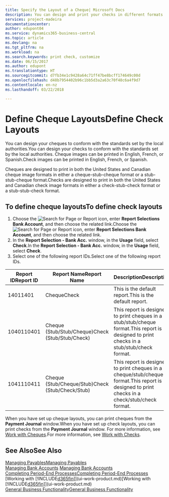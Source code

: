 ```yaml
---
title: Specify the Layout of a Cheque| Microsoft Docs
description: You can design and print your checks in different formats to conform with standards.
services: project-madeira
documentationcenter: 
author: edupont04
ms.service: dynamics365-business-central
ms.topic: article
ms.devlang: na
ms.tgt_pltfrm: na
ms.workload: na
ms.search.keywords: print check, customize
ms.date: 06/15/2017
ms.author: edupont
ms.translationtype: HT
ms.sourcegitcommit: d7fb34e1c9428a64c71ff47be8bcff174649c00d
ms.openlocfilehash: d48b7954402b96c1bb5d3a2a63c70f48c6a4f9d7
ms.contentlocale: en-nz
ms.lasthandoff: 03/22/2018

---
```

# <a name="define-check-layouts"></a><span data-ttu-id="645a0-103">Define Cheque Layouts</span><span class="sxs-lookup"><span data-stu-id="645a0-103">Define Check Layouts</span></span>
<span data-ttu-id="645a0-104">You can design your cheques to conform with the standards set by the local authorities.</span><span class="sxs-lookup"><span data-stu-id="645a0-104">You can design your checks to conform with the standards set by the local authorities.</span></span> <span data-ttu-id="645a0-105">Cheque images can be printed in English, French, or Spanish.</span><span class="sxs-lookup"><span data-stu-id="645a0-105">Check images can be printed in English, French, or Spanish.</span></span>

<span data-ttu-id="645a0-106">Cheques are designed to print in both the United States and Canadian cheque image formats in either a cheque-stub-cheque format or a stub-stub-cheque format.</span><span class="sxs-lookup"><span data-stu-id="645a0-106">Checks are designed to print in both the United States and Canadian check image formats in either a check-stub-check format or a stub-stub-check format.</span></span>

## <a name="to-define-check-layouts"></a><span data-ttu-id="645a0-107">To define cheque layouts</span><span class="sxs-lookup"><span data-stu-id="645a0-107">To define check layouts</span></span>
1. <span data-ttu-id="645a0-108">Choose the ![Search for Page or Report](media/ui-search/search_small.png "Search for Page or Report icon") icon, enter **Report Selections Bank Account**, and then choose the related link.</span><span class="sxs-lookup"><span data-stu-id="645a0-108">Choose the ![Search for Page or Report](media/ui-search/search_small.png "Search for Page or Report icon") icon, enter **Report Selections Bank Account**, and then choose the related link.</span></span>
2. <span data-ttu-id="645a0-109">In the **Report Selection - Bank Acc.** window, in the **Usage** field, select **Check**.</span><span class="sxs-lookup"><span data-stu-id="645a0-109">In the **Report Selection - Bank Acc.** window, in the **Usage** field, select **Check**.</span></span>
3. <span data-ttu-id="645a0-110">Select one of the following report IDs.</span><span class="sxs-lookup"><span data-stu-id="645a0-110">Select one of the following report IDs.</span></span>

| <span data-ttu-id="645a0-111">Report ID</span><span class="sxs-lookup"><span data-stu-id="645a0-111">Report ID</span></span> | <span data-ttu-id="645a0-112">Report Name</span><span class="sxs-lookup"><span data-stu-id="645a0-112">Report Name</span></span> | <span data-ttu-id="645a0-113">Description</span><span class="sxs-lookup"><span data-stu-id="645a0-113">Description</span></span> |
| --- | --- | --- |
| <span data-ttu-id="645a0-114">1401</span><span class="sxs-lookup"><span data-stu-id="645a0-114">1401</span></span> |<span data-ttu-id="645a0-115">Cheque</span><span class="sxs-lookup"><span data-stu-id="645a0-115">Check</span></span> |<span data-ttu-id="645a0-116">This is the default report.</span><span class="sxs-lookup"><span data-stu-id="645a0-116">This is the default report.</span></span> |
| <span data-ttu-id="645a0-117">10401</span><span class="sxs-lookup"><span data-stu-id="645a0-117">10401</span></span> |<span data-ttu-id="645a0-118">Cheque (Stub/Stub/Cheque)</span><span class="sxs-lookup"><span data-stu-id="645a0-118">Check (Stub/Stub/Check)</span></span> |<span data-ttu-id="645a0-119">This report is designed to print cheques in a stub/stub/cheque format.</span><span class="sxs-lookup"><span data-stu-id="645a0-119">This report is designed to print checks in a stub/stub/check format.</span></span> |
| <span data-ttu-id="645a0-120">10411</span><span class="sxs-lookup"><span data-stu-id="645a0-120">10411</span></span> |<span data-ttu-id="645a0-121">Cheque (Stub/Cheque/Stub)</span><span class="sxs-lookup"><span data-stu-id="645a0-121">Check (Stub/Check/Stub)</span></span> |<span data-ttu-id="645a0-122">This report is designed to print cheques in a cheque/stub/cheque format.</span><span class="sxs-lookup"><span data-stu-id="645a0-122">This report is designed to print checks in a check/stub/check format.</span></span> |

<span data-ttu-id="645a0-123">When you have set up cheque layouts, you can print cheques from the **Payment Journal** window.</span><span class="sxs-lookup"><span data-stu-id="645a0-123">When you have set up check layouts, you can print checks from the **Payment Journal** window.</span></span> <span data-ttu-id="645a0-124">For more information, see [Work with Cheques](payables-how-work-checks.md).</span><span class="sxs-lookup"><span data-stu-id="645a0-124">For more information, see [Work with Checks](payables-how-work-checks.md).</span></span>

## <a name="see-also"></a><span data-ttu-id="645a0-125">See Also</span><span class="sxs-lookup"><span data-stu-id="645a0-125">See Also</span></span>
[<span data-ttu-id="645a0-126">Managing Payables</span><span class="sxs-lookup"><span data-stu-id="645a0-126">Managing Payables</span></span>](payables-manage-payables.md)  
<span data-ttu-id="645a0-127">[Managing Bank Accounts](bank-manage-bank-accounts.md) </span><span class="sxs-lookup"><span data-stu-id="645a0-127">[Managing Bank Accounts](bank-manage-bank-accounts.md) </span></span>  
[<span data-ttu-id="645a0-128">Completing Period-End Processes</span><span class="sxs-lookup"><span data-stu-id="645a0-128">Completing Period-End Processes</span></span>](year-how-complete-period-end-processes.md)  
<span data-ttu-id="645a0-129">[Working with [!INCLUDE[d365fin](includes/d365fin_md.md)]](ui-work-product.md)</span><span class="sxs-lookup"><span data-stu-id="645a0-129">[Working with [!INCLUDE[d365fin](includes/d365fin_md.md)]](ui-work-product.md)</span></span>  
[<span data-ttu-id="645a0-130">General Business Functionality</span><span class="sxs-lookup"><span data-stu-id="645a0-130">General Business Functionality</span></span>](ui-across-business-areas.md)

